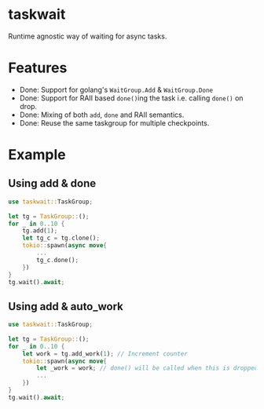 # taskwait

Runtime agnostic way of waiting for async tasks.

# Features

* Done: Support for golang's `WaitGroup.Add` & `WaitGroup.Done`
* Done: Support for RAII based `done()`ing the task i.e. calling `done()` on drop.
* Done: Mixing of both `add`, `done` and RAII semantics.
* Done: Reuse the same taskgroup for multiple checkpoints.

# Example 

## Using add & done

```rust
use taskwait::TaskGroup;
 
let tg = TaskGroup::();
for _ in 0..10 {
    tg.add(1);
    let tg_c = tg.clone();
    tokio::spawn(async move{
        ...
        tg_c.done();
    })
}
tg.wait().await;
```

## Using add & auto_work

```rust
use taskwait::TaskGroup;
 
let tg = TaskGroup::();
for _ in 0..10 {
    let work = tg.add_work(1); // Increment counter
    tokio::spawn(async move{
        let _work = work; // done() will be called when this is dropped
        ...
    })
}
tg.wait().await;
```